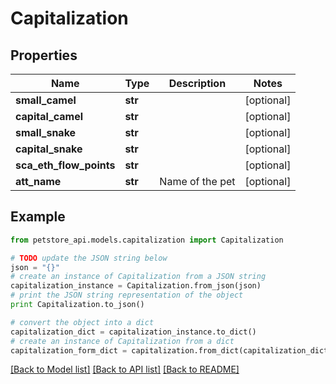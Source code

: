 # Capitalization


## Properties

Name | Type | Description | Notes
------------ | ------------- | ------------- | -------------
**small_camel** | **str** |  | [optional] 
**capital_camel** | **str** |  | [optional] 
**small_snake** | **str** |  | [optional] 
**capital_snake** | **str** |  | [optional] 
**sca_eth_flow_points** | **str** |  | [optional] 
**att_name** | **str** | Name of the pet  | [optional] 

## Example

```python
from petstore_api.models.capitalization import Capitalization

# TODO update the JSON string below
json = "{}"
# create an instance of Capitalization from a JSON string
capitalization_instance = Capitalization.from_json(json)
# print the JSON string representation of the object
print Capitalization.to_json()

# convert the object into a dict
capitalization_dict = capitalization_instance.to_dict()
# create an instance of Capitalization from a dict
capitalization_form_dict = capitalization.from_dict(capitalization_dict)
```
[[Back to Model list]](../README.md#documentation-for-models) [[Back to API list]](../README.md#documentation-for-api-endpoints) [[Back to README]](../README.md)


